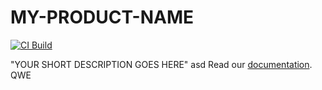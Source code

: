 # MY-PRODUCT-NAME

[![CI Build](https://github.com/axonivy-market/REPO-NAME/actions/workflows/ci.yml/badge.svg)](https://github.com/axonivy-market/REPO-NAME/actions/workflows/ci.yml)

"YOUR SHORT DESCRIPTION GOES HERE"
asd
Read our [documentation](MY-PRODUCT-NAME-product/README.md).
QWE
